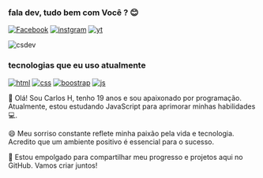 ### fala dev, tudo bem com Você ? 😊
[![Facebook](https://img.shields.io/badge/Facebook-1877F2?style=for-the-badge&logo=facebook&logoColor=white)](https://www.facebook.com/profile.php?id=100076164650612) 
[![instgram](https://img.shields.io/badge/Instagram-E4405F?style=for-the-badge&logo=instagram&logoColor=white)](https://www.instagram.com/chenrique_dev/)
[![yt](https://img.shields.io/badge/YouTube-FF0000?style=for-the-badge&logo=youtube&logoColor=white)](https://www.youtube.com/channel/UCv1tkvaDPTgvJaEEOY90WaA)

![csdev](https://github-readme-stats.vercel.app/api?username=carlos676767&show_icons=true&theme=dracula)

### tecnologias que eu uso atualmente

[![html](https://img.shields.io/badge/HTML5-E34F26?style=for-the-badge&logo=html5&logoColor=white)]() [![css](https://img.shields.io/badge/CSS3-1572B6?style=for-the-badge&logo=css3&logoColor=white)]() [![boostrap](https://img.shields.io/badge/Bootstrap-563D7C?style=for-the-badge&logo=bootstrap&logoColor=white)]() [![js](https://img.shields.io/badge/JavaScript-323330?style=for-the-badge&logo=javascript&logoColor=F7DF1E)]() 


👋 Olá! Sou Carlos H, tenho 19 anos e sou apaixonado por programação. Atualmente, estou estudando JavaScript para aprimorar minhas habilidades 💻.

😄 Meu sorriso constante reflete minha paixão pela vida e tecnologia. Acredito que um ambiente positivo é essencial para o sucesso.

🚀 Estou empolgado para compartilhar meu progresso e projetos aqui no GitHub. Vamos criar juntos!




